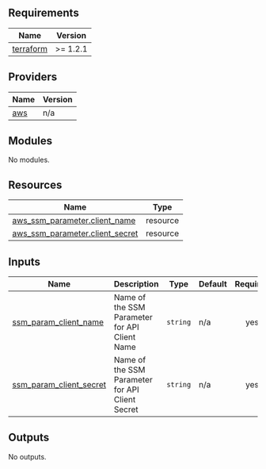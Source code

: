 ## Requirements

| Name | Version |
|------|---------|
| <a name="requirement_terraform"></a> [terraform](#requirement\_terraform) | >= 1.2.1 |

## Providers

| Name | Version |
|------|---------|
| <a name="provider_aws"></a> [aws](#provider\_aws) | n/a |

## Modules

No modules.

## Resources

| Name | Type |
|------|------|
| [aws_ssm_parameter.client_name](https://registry.terraform.io/providers/hashicorp/aws/latest/docs/resources/ssm_parameter) | resource |
| [aws_ssm_parameter.client_secret](https://registry.terraform.io/providers/hashicorp/aws/latest/docs/resources/ssm_parameter) | resource |

## Inputs

| Name | Description | Type | Default | Required |
|------|-------------|------|---------|:--------:|
| <a name="input_ssm_param_client_name"></a> [ssm\_param\_client\_name](#input\_ssm\_param\_client\_name) | Name of the SSM Parameter for API Client Name | `string` | n/a | yes |
| <a name="input_ssm_param_client_secret"></a> [ssm\_param\_client\_secret](#input\_ssm\_param\_client\_secret) | Name of the SSM Parameter for API Client Secret | `string` | n/a | yes |

## Outputs

No outputs.
